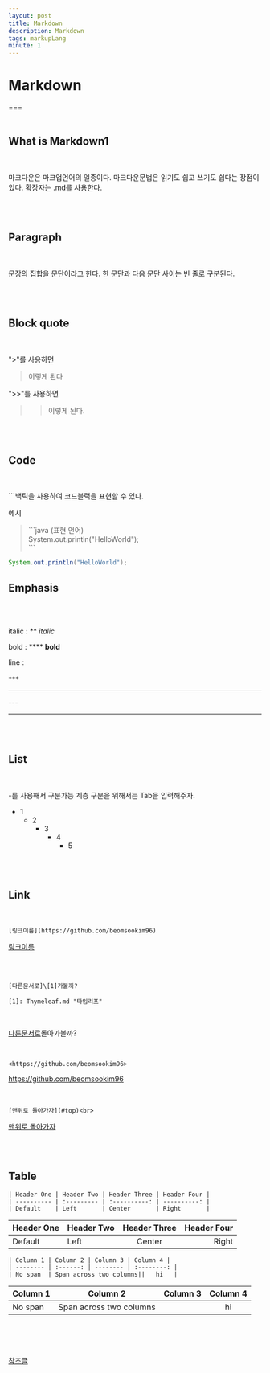 ```yaml
---
layout: post
title: Markdown
description: Markdown
tags: markupLang
minute: 1
---
```


<h1 id = "top">Markdown</h1>
===

<br>
<br>

What is Markdown1
---
<br>

마크다운은 마크업언어의 일종이다.
마크다운문법은 읽기도 쉽고 쓰기도 쉽다는 장점이 있다.
확장자는 .md를 사용한다.

<br>
<br>

Paragraph
---
<br>

문장의 집합을 문단이라고 한다. 한 문단과 다음 문단 사이는 빈 줄로 구분된다.

<br>
<br>

Block quote
---
<br>

">"를 사용하면
>이렇게 된다


">>"를 사용하면
>>이렇게 된다.

<br>
<br>

Code
---
<br>

\```백틱을 사용하여 코드블럭을 표현할 수 있다.

예시

 >\```java (표현 언어) <br>
System.out.println("HelloWorld"); <br>
 \```

```java
System.out.println("HelloWorld");
```

Emphasis
---

<br>
<br>

italic : ** *italic*

bold : **** **bold**

line : <br><br>
\*\*\*<br>
***
\-\-\-

--- 

<br>
<br>

List
---

<br>

\-를 사용해서 구분가능 계층 구분을 위해서는 Tab을 입력해주자.

  - 1
    - 2
      - 3
        - 4
          - 5 

<br>
<br>

Link
---

<br>

```
[링크이름](https://github.com/beomsookim96)
```

[링크이름](https://github.com/beomsookim96)

<br>

```

[다른문서로]\[1]가볼까?
```
```
[1]: Thymeleaf.md "타임리프" 
```
[1]: 2021-12-16-Thymeleaf.md "타임리프"

<br>

[다른문서로][1]돌아가볼까?


<br>


```
<https://github.com/beomsookim96>
``` 

<https://github.com/beomsookim96>

<br>

```
[맨위로 돌아가자](#top)<br>
```
[맨위로 돌아가자](#top)

<br>
<br>

Table
---

```
| Header One | Header Two | Header Three | Header Four |
| ---------- | :--------- | :----------: | ----------: |
| Default    | Left       | Center       | Right       |
```
| Header One | Header Two | Header Three | Header Four |
| ---------- | :--------- | :----------: | ----------: |
| Default    | Left       | Center       | Right       |

```
| Column 1 | Column 2 | Column 3 | Column 4 |
| -------- | :------: | -------- | :--------: |
| No span  | Span across two columns||   hi   |
```
| Column 1 | Column 2 | Column 3 | Column 4 |
| -------- | :------: | -------- | :--------: |
| No span  | Span across two columns||   hi   |

<br>
<br>
<br>

[참조글](https://eungbean.github.io/2018/06/11/How-to-use-markdown/)
